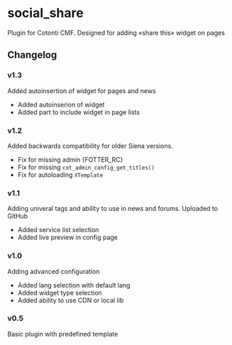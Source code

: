 social_share
============

Plugin for Cotonti CMF. Designed for adding «share this» widget on pages

Changelog
---------

### v1.3

Added autoinsertion of widget for pages and news

* Added autoinserion of widget
* Added part to include widget in page lists

### v1.2

Added backwards compatibility for older Siena versions.

* Fix for missing admin {FOTTER_RC}
* Fix for missing `cot_admin_config_get_titles()`
* Fix for autoloading  `XTemplate`

### v1.1

Adding univeral tags and ability to use in news and forums. Uploaded to GitHub

* Added service list selection
* Added live preview in config page

### v1.0

Adding advanced configuration 

* Added lang selection with default lang
* Added widget type selection
* Added ability to use CDN or local lib 

### v0.5

Basic plugin with predefined template
